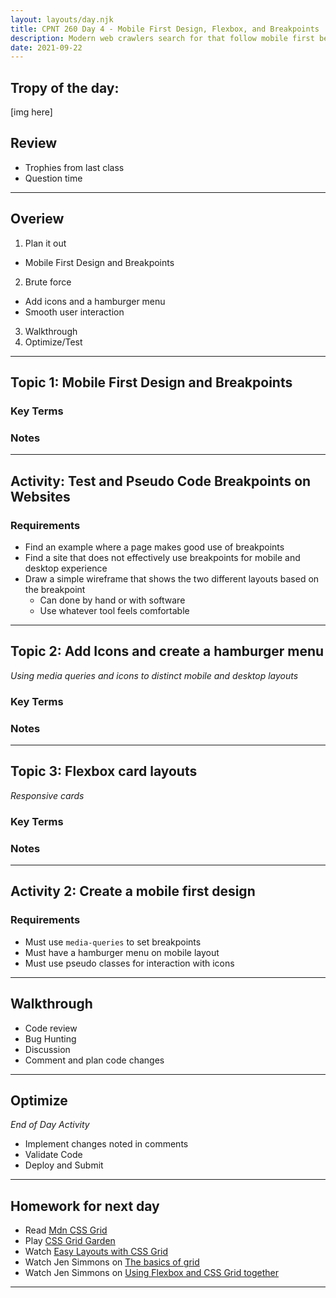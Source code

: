```yaml
---
layout: layouts/day.njk
title: CPNT 260 Day 4 - Mobile First Design, Flexbox, and Breakpoints
description: Modern web crawlers search for that follow mobile first best practices. Today we will continue learning flexbox and also use media queries to create distinct mobile - desktop layouts.
date: 2021-09-22
---
```


## Tropy of the day:
[img here]

## Review
- Trophies from last class
- Question time

---
## Overiew
1. Plan it out
  - Mobile First Design and Breakpoints
2. Brute force
  - Add icons and a hamburger menu
  - Smooth user interaction
3. Walkthrough
4. Optimize/Test

---
## Topic 1: Mobile First Design and Breakpoints

### Key Terms

### Notes

---
## Activity: Test and Pseudo Code Breakpoints on Websites
### Requirements
- Find an example where a page makes good use of breakpoints
- Find a site that does not effectively use breakpoints for mobile and desktop experience
- Draw a simple wireframe that shows the two different layouts based on the breakpoint
  - Can done by hand or with software
  - Use whatever tool feels comfortable

---
## Topic 2: Add Icons and create a hamburger menu
_Using media queries and icons to distinct mobile and desktop layouts_

### Key Terms

### Notes

---
## Topic 3: Flexbox card layouts
_Responsive cards_

### Key Terms

### Notes

---
## Activity 2: Create a mobile first design

### Requirements
- Must use `media-queries` to set breakpoints
- Must have a hamburger menu on mobile layout
- Must use pseudo classes for interaction with icons

---
## Walkthrough
- Code review
- Bug Hunting
- Discussion
- Comment and plan code changes

---
## Optimize
_End of Day Activity_
- Implement changes noted in comments
- Validate Code
- Deploy and Submit

---
## Homework for next day
- Read [Mdn CSS Grid](https://developer.mozilla.org/en-US/docs/Learn/CSS/CSS_layout/Grids)
- Play [CSS Grid Garden](https://cssgridgarden.com/)
- Watch [Easy Layouts with CSS Grid](https://www.youtube.com/watch?v=tFKrK4eAiUQ)
- Watch Jen Simmons on [The basics of grid](https://www.youtube.com/watch?v=FEnRpy9Xfes)
- Watch Jen Simmons on [Using Flexbox and CSS Grid together](https://youtu.be/dQHtT47eH0M)
---
